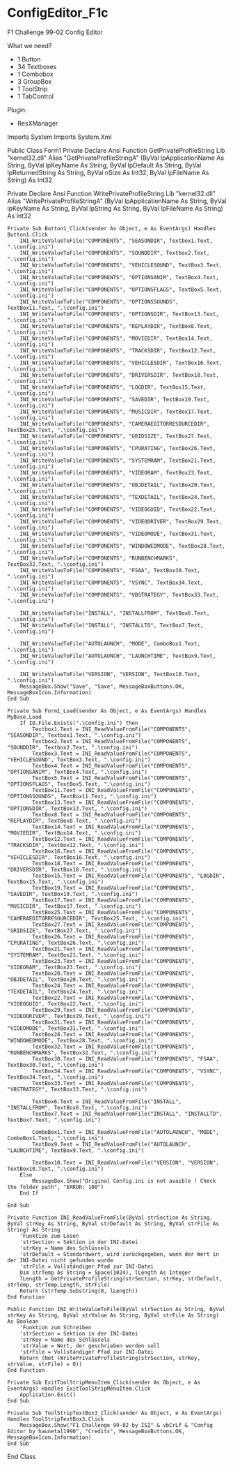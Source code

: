 # ConfigEditor_F1c
F1 Challenge 99-02 Config Editor

What we need?
- 1 Button 
- 34 Textboxes
- 1 Combobox
- 3 GroupBox
- 1 ToolStrip
- 1 TabControl

Plugin:
- ResXManager

Imports System
Imports System.Xml

Public Class Form1
Private Declare Ansi Function GetPrivateProfileString Lib "kernel32.dll" Alias "GetPrivateProfileStringA" (ByVal lpApplicationName As String, ByVal lpKeyName As String, ByVal lpDefault As String, ByVal lpReturnedString As String, ByVal nSize As Int32, ByVal lpFileName As String) As Int32

Private Declare Ansi Function WritePrivateProfileString Lib "kernel32.dll" Alias "WritePrivateProfileStringA" (ByVal lpApplicationName As String, ByVal lpKeyName As String, ByVal lpString As String, ByVal lpFileName As String) As Int32

    Private Sub Button1_Click(sender As Object, e As EventArgs) Handles Button1.Click
        INI_WriteValueToFile("COMPONENTS", "SEASONDIR", Textbox1.Text, ".\config.ini")
        INI_WriteValueToFile("COMPONENTS", "SOUNDDIR", Textbox2.Text, ".\config.ini")
        INI_WriteValueToFile("COMPONENTS", "VEHICLESOUND", TextBox3.Text, ".\config.ini")
        INI_WriteValueToFile("COMPONENTS", "OPTIONSANIM", TextBox4.Text, ".\config.ini")
        INI_WriteValueToFile("COMPONENTS", "OPTIONSFLAGS", TextBox5.Text, ".\config.ini")
        INI_WriteValueToFile("COMPONENTS", "OPTIONSSOUNDS", TextBox11.Text, ".\config.ini")
        INI_WriteValueToFile("COMPONENTS", "OPTIONSDIR", TextBox13.Text, ".\config.ini")
        INI_WriteValueToFile("COMPONENTS", "REPLAYDIR", TextBox8.Text, ".\config.ini")
        INI_WriteValueToFile("COMPONENTS", "MOVIEDIR", TextBox14.Text, ".\config.ini")
        INI_WriteValueToFile("COMPONENTS", "TRACKSDIR", TextBox12.Text, ".\config.ini")
        INI_WriteValueToFile("COMPONENTS", "VEHICLESDIR", TextBox16.Text, ".\config.ini")
        INI_WriteValueToFile("COMPONENTS", "DRIVERSDIR", TextBox18.Text, ".\config.ini")
        INI_WriteValueToFile("COMPONENTS", "LOGDIR", TextBox15.Text, ".\config.ini")
        INI_WriteValueToFile("COMPONENTS", "SAVEDIR", TextBox19.Text, ".\config.ini")
        INI_WriteValueToFile("COMPONENTS", "MUSICDIR", TextBox17.Text, ".\config.ini")
        INI_WriteValueToFile("COMPONENTS", "CAMERAEDITORRESOURCEDIR", TextBox25.Text, ".\config.ini")
        INI_WriteValueToFile("COMPONENTS", "GRIDSIZE", TextBox27.Text, ".\config.ini")
        INI_WriteValueToFile("COMPONENTS", "CPURATING", TextBox26.Text, ".\config.ini")
        INI_WriteValueToFile("COMPONENTS", "SYSTEMRAM", TextBox21.Text, ".\config.ini")
        INI_WriteValueToFile("COMPONENTS", "VIDEORAM", TextBox23.Text, ".\config.ini")
        INI_WriteValueToFile("COMPONENTS", "OBJDETAIL", TextBox20.Text, ".\config.ini")
        INI_WriteValueToFile("COMPONENTS", "TEXDETAIL", TextBox24.Text, ".\config.ini")
        INI_WriteValueToFile("COMPONENTS", "VIDEOGUID", TextBox22.Text, ".\config.ini")
        INI_WriteValueToFile("COMPONENTS", "VIDEODRIVER", TextBox29.Text, ".\config.ini")
        INI_WriteValueToFile("COMPONENTS", "VIDEOMODE", TextBox31.Text, ".\config.ini")
        INI_WriteValueToFile("COMPONENTS", "WINDOWEDMODE", TextBox28.Text, ".\config.ini")
        INI_WriteValueToFile("COMPONENTS", "RUNBENCHMARKS", TextBox32.Text, ".\config.ini")
        INI_WriteValueToFile("COMPONENTS", "FSAA", TextBox30.Text, ".\config.ini")
        INI_WriteValueToFile("COMPONENTS", "VSYNC", TextBox34.Text, ".\config.ini")
        INI_WriteValueToFile("COMPONENTS", "VBSTRATEGY", TextBox33.Text, ".\config.ini")

        INI_WriteValueToFile("INSTALL", "INSTALLFROM", TextBox6.Text, ".\config.ini")
        INI_WriteValueToFile("INSTALL", "INSTALLTO", TextBox7.Text, ".\config.ini")

        INI_WriteValueToFile("AUTOLAUNCH", "MODE", ComboBox1.Text, ".\config.ini")
        INI_WriteValueToFile("AUTOLAUNCH", "LAUNCHTIME", TextBox9.Text, ".\config.ini")

        INI_WriteValueToFile("VERSION", "VERSION", TextBox10.Text, ".\config.ini")
        MessageBox.Show("Save", "Save", MessageBoxButtons.OK, MessageBoxIcon.Information)
    End Sub

    Private Sub Form1_Load(sender As Object, e As EventArgs) Handles MyBase.Load
        If IO.File.Exists(".\Config.ini") Then
            Textbox1.Text = INI_ReadValueFromFile("COMPONENTS", "SEASONDIR", Textbox1.Text, ".\config.ini")
            Textbox2.Text = INI_ReadValueFromFile("COMPONENTS", "SOUNDDIR", Textbox2.Text, ".\config.ini")
            TextBox3.Text = INI_ReadValueFromFile("COMPONENTS", "VEHICLESOUND", TextBox3.Text, ".\config.ini")
            TextBox4.Text = INI_ReadValueFromFile("COMPONENTS", "OPTIONSANIM", TextBox4.Text, ".\config.ini")
            TextBox5.Text = INI_ReadValueFromFile("COMPONENTS", "OPTIONSFLAGS", TextBox5.Text, ".\config.ini")
            TextBox11.Text = INI_ReadValueFromFile("COMPONENTS", "OPTIONSSOUNDS", TextBox11.Text, ".\config.ini")
            TextBox13.Text = INI_ReadValueFromFile("COMPONENTS", "OPTIONSDIR", TextBox13.Text, ".\config.ini")
            TextBox8.Text = INI_ReadValueFromFile("COMPONENTS", "REPLAYDIR", TextBox8.Text, ".\config.ini")
            TextBox14.Text = INI_ReadValueFromFile("COMPONENTS", "MOVIEDIR", TextBox14.Text, ".\config.ini")
            TextBox12.Text = INI_ReadValueFromFile("COMPONENTS", "TRACKSDIR", TextBox12.Text, ".\config.ini")
            TextBox16.Text = INI_ReadValueFromFile("COMPONENTS", "VEHICLESDIR", TextBox16.Text, ".\config.ini")
            TextBox18.Text = INI_ReadValueFromFile("COMPONENTS", "DRIVERSDIR", TextBox18.Text, ".\config.ini")
            TextBox15.Text = INI_ReadValueFromFile("COMPONENTS", "LOGDIR", TextBox15.Text, ".\config.ini")
            TextBox19.Text = INI_ReadValueFromFile("COMPONENTS", "SAVEDIR", TextBox19.Text, ".\config.ini")
            TextBox17.Text = INI_ReadValueFromFile("COMPONENTS", "MUSICDIR", TextBox17.Text, ".\config.ini")
            TextBox25.Text = INI_ReadValueFromFile("COMPONENTS", "CAMERAEDITORRESOURCEDIR", TextBox25.Text, ".\config.ini")
            TextBox27.Text = INI_ReadValueFromFile("COMPONENTS", "GRIDSIZE", TextBox27.Text, ".\config.ini")
            TextBox26.Text = INI_ReadValueFromFile("COMPONENTS", "CPURATING", TextBox26.Text, ".\config.ini")
            TextBox21.Text = INI_ReadValueFromFile("COMPONENTS", "SYSTEMRAM", TextBox21.Text, ".\config.ini")
            TextBox23.Text = INI_ReadValueFromFile("COMPONENTS", "VIDEORAM", TextBox23.Text, ".\config.ini")
            TextBox20.Text = INI_ReadValueFromFile("COMPONENTS", "OBJDETAIL", TextBox20.Text, ".\config.ini")
            TextBox24.Text = INI_ReadValueFromFile("COMPONENTS", "TEXDETAIL", TextBox24.Text, ".\config.ini")
            TextBox22.Text = INI_ReadValueFromFile("COMPONENTS", "VIDEOGUID", TextBox22.Text, ".\config.ini")
            TextBox29.Text = INI_ReadValueFromFile("COMPONENTS", "VIDEODRIVER", TextBox29.Text, ".\config.ini")
            TextBox31.Text = INI_ReadValueFromFile("COMPONENTS", "VIDEOMODE", TextBox31.Text, ".\config.ini")
            TextBox28.Text = INI_ReadValueFromFile("COMPONENTS", "WINDOWEDMODE", TextBox28.Text, ".\config.ini")
            TextBox32.Text = INI_ReadValueFromFile("COMPONENTS", "RUNBENCHMARKS", TextBox32.Text, ".\config.ini")
            TextBox30.Text = INI_ReadValueFromFile("COMPONENTS", "FSAA", TextBox30.Text, ".\config.ini")
            TextBox34.Text = INI_ReadValueFromFile("COMPONENTS", "VSYNC", TextBox34.Text, ".\config.ini")
            TextBox33.Text = INI_ReadValueFromFile("COMPONENTS", "VBSTRATEGY", TextBox33.Text, ".\config.ini")

            TextBox6.Text = INI_ReadValueFromFile("INSTALL", "INSTALLFROM", TextBox6.Text, ".\config.ini")
            TextBox7.Text = INI_ReadValueFromFile("INSTALL", "INSTALLTO", TextBox7.Text, ".\config.ini")

            ComboBox1.Text = INI_ReadValueFromFile("AUTOLAUNCH", "MODE", ComboBox1.Text, ".\config.ini")
            TextBox9.Text = INI_ReadValueFromFile("AUTOLAUNCH", "LAUNCHTIME", TextBox9.Text, ".\config.ini")

            TextBox10.Text = INI_ReadValueFromFile("VERSION", "VERSION", TextBox10.Text, ".\config.ini")
        Else
            MessageBox.Show("Original Config.ini is not avaible ! Check the folder path", "ERROR: 100")
        End If

    End Sub

    Private Function INI_ReadValueFromFile(ByVal strSection As String, ByVal strKey As String, ByVal strDefault As String, ByVal strFile As String) As String
        'Funktion zum Lesen
        'strSection = Sektion in der INI-Datei
        'strKey = Name des Schlüssels
        'strDefault = Standardwert, wird zurückgegeben, wenn der Wert in der INI-Datei nicht gefunden wurde
        'strFile = Vollständiger Pfad zur INI-Datei
        Dim strTemp As String = Space(1024), lLength As Integer
        lLength = GetPrivateProfileString(strSection, strKey, strDefault, strTemp, strTemp.Length, strFile)
        Return (strTemp.Substring(0, lLength))
    End Function

    Public Function INI_WriteValueToFile(ByVal strSection As String, ByVal strKey As String, ByVal strValue As String, ByVal strFile As String) As Boolean
        'Funktion zum Schreiben
        'strSection = Sektion in der INI-Datei
        'strKey = Name des Schlüssels
        'strValue = Wert, der geschrieben werden soll
        'strFile = Vollständiger Pfad zur INI-Datei
        Return (Not (WritePrivateProfileString(strSection, strKey, strValue, strFile) = 0))
    End Function

    Private Sub ExitToolStripMenuItem_Click(sender As Object, e As EventArgs) Handles ExitToolStripMenuItem.Click
        Application.Exit()
    End Sub

    Private Sub ToolStripTextBox3_Click(sender As Object, e As EventArgs) Handles ToolStripTextBox3.Click
        MessageBox.Show("F1 Challenge 99-02 by ISI" & vbCrLf & "Config Editor by haunetal1990", "Credits", MessageBoxButtons.OK, MessageBoxIcon.Information)
    End Sub
End Class

